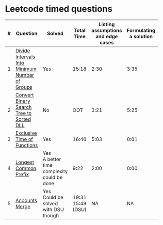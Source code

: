 # Leetcode timed questions

| # | Question | Solved | Total Time |  Listing assumptions <br> and edge cases | Formulating<br> a solution | Actual coding | Running a<br> test case | Time and space<br>complexity discussion |
|-|-|-|-|-|-|-|-|-|
| 1 | [Divide Intervals Into Minimum Number of Groups](./Interval%20problems/Divide%20Intervals%20Into%20Minimum%20Number%20of%20Groups.py) | Yes | 15:18 | 2:30 | 3:35 | 3:27 | 3:45 | 2:00 | 
| 2 | [Convert Binary Search Tree to Sorted DLL](./BST%20problems/Convert%20Binary%20Search%20Tree%20to%20Sorted%20Doubly%20Linked%20List.py) | No | OOT | 3:21 | 5:25 | OOT | OOT | OOT |
| 3 | [Exclusive Time of Functions](./Stack%20/Exclusive%20Time%20of%20Functions.py) | Yes | 16:40 | 5:03 | 0:01 | 4:51 | 6:43 | 1:00 | 
| 4 | [Longest Common Prefix](./String%20Manipulations/Longest%20Common%20Prefix.py) | Yes <br> A better time complexity <br> could be done | 9:22 | 2:00 | 0:00 | 6:34 | 0:46 | 1:57 |
| 5 | [Accounts Merge](./DSU/Accounts%20Merge.py) | Yes <br> Could be solved <br> with DSU though | 19:31<br>15:49 (DSU) | NA | NA | NA | NA | NA